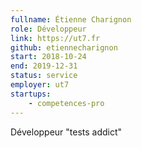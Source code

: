 ```yaml
---
fullname: Étienne Charignon
role: Développeur
link: https://ut7.fr
github: etiennecharignon
start: 2018-10-24
end: 2019-12-31
status: service
employer: ut7
startups:
    - competences-pro
---
```


Développeur "tests addict"
